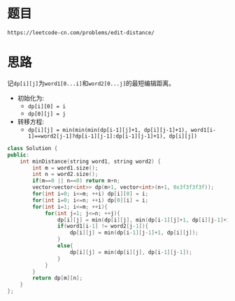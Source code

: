 # 题目
`https://leetcode-cn.com/problems/edit-distance/`


# 思路
记`dp[i][j]`为`word1[0...i]`和`word2[0...j]`的最短编辑距离。  
- 初始化为:  
  - `dp[i][0] = i`
  - `dp[0][j] = j`
- 转移方程:
  - `dp[i][j] = min(min(min(dp[i-1][j]+1, dp[i][j-1]+1), word1[i-1]==word2[j-1]?dp[i-1][j-1]:dp[i-1][j-1]+1), dp[i][j])`



```cpp
class Solution {
public:
    int minDistance(string word1, string word2) {
        int m = word1.size();
        int n = word2.size();
        if(m==0 || n==0) return m+n;
        vector<vector<int>> dp(m+1, vector<int>(n+1, 0x3f3f3f3f));
        for(int i=0; i<=m; ++i) dp[i][0] = i;
        for(int i=0; i<=n; ++i) dp[0][i] = i;
        for(int i=1; i<=m; ++i){
            for(int j=1; j<=n; ++j){
                dp[i][j] = min(dp[i][j], min(dp[i-1][j]+1, dp[i][j-1]+1));
                if(word1[i-1] != word2[j-1]){
                    dp[i][j] = min(dp[i-1][j-1]+1, dp[i][j]);
                }
                else{
                    dp[i][j] = min(dp[i][j], dp[i-1][j-1]);
                }
            }
        }
        return dp[m][n];
    }
};
```